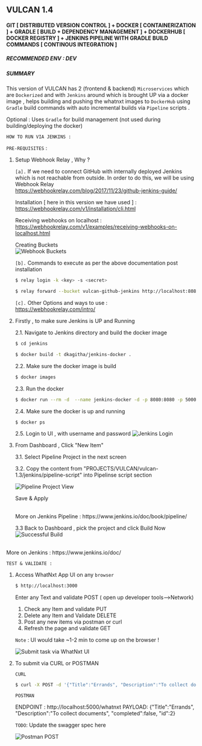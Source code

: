 
## VULCAN 1.4
#### GIT [ DISTRIBUTED VERSION CONTROL ] + DOCKER [ CONTAINERIZATION ] + GRADLE [ BUILD + DEPENDENCY MANAGEMENT ] +  DOCKERHUB [ DOCKER REGISTRY ] + JENKINS PIPELINE WITH GRADLE BUILD COMMANDS [ CONTINOUS INTEGRATION ]

##### RECOMMENDED ENV : DEV

##### SUMMARY

This version of VULCAN has 2 (frontend & backend)  `Microservices` which are `Dockerized` and with `Jenkins` around which is brought UP via a docker image , helps building and  pushing the whatnxt images to  `DockerHub` using  `Gradle` build commands with auto incremental builds via `Pipeline` scripts .

Optional : Uses `Gradle` for build management (not used during building/deploying the docker) 

`HOW TO RUN VIA JENKINS :`

`PRE-REQUISITES` :

1. Setup Webhook Relay , Why ? 

    `[a].` If we need to connect GitHub with internally deployed Jenkins which is not reachable from outside. In order to do this, we will be using Webhook Relay <br />
    https://webhookrelay.com/blog/2017/11/23/github-jenkins-guide/

    Installation [ here in this version we have used ] : <br />
    https://webhookrelay.com/v1/installation/cli.html 

    Receiving webhooks on localhost : <br />
    https://webhookrelay.com/v1/examples/receiving-webhooks-on-localhost.html

    Creating Buckets <br />
    ![Webhook Buckets ](PROJECTS/VULCAN/images/VULCAN-Webhook-Relay.png?raw=true) <br />

    `[b].` Commands to execute as per the above documentation post installation 

    ```bash
    $ relay login -k <key> -s <secret>

    $ relay forward --bucket vulcan-github-jenkins http://localhost:8080/vulcan-github-webhook/
    ``` 

    `[c].` Other Options and ways to use : <br />  https://webhookrelay.com/intro/
         

2. Firstly , to make sure  Jenkins is UP and Running 

    2.1. Navigate to Jenkins directory and build the docker image 

    ```bash
    $ cd jenkins
    ```
    ```bash
    $ docker build -t dkagitha/jenkins-docker .
    ```

    2.2. Make sure the docker image is build 
    ```bash
    $ docker images
    ``` 

    2.3. Run the docker 
    ```bash
    $ docker run --rm -d  --name jenkins-docker -d -p 8080:8080 -p 50000:50000 -v jenkins_home:/var/jenkins_home -v /var/run/docker.sock:/var/run/docker.sock dkagitha/jenkins-docker
    ```    

    2.4. Make sure the docker is up and running 
    ```bash
    $ docker ps 
    ```

    2.5. Login to UI , with username and password
    ![Jenkins Login](PROJECTS/VULCAN/images/VULCAN-Jenkins-Login.png?raw=true)


3. From Dashboard , Click "New Item" 

    3.1. Select Pipeline Project in the next screen <br />

    3.2. Copy the content from "PROJECTS/VULCAN/vulcan-1.3/jenkins/pipeline-script" into Pipelinse script section <br />

    ![Pipeline Project View ](PROJECTS/VULCAN/images/VULCAN-1.4-Pipeline-Screenshot.png?raw=true)

    Save & Apply 

    <br />
    More on Jenkins Pipeline : https://www.jenkins.io/doc/book/pipeline/ <br />

    3.3 Back to Dashboard , pick the project and click Build Now <br />
    ![Successful Build ](PROJECTS/VULCAN/images/VULCAN-1.4-Pipeline-Screenshot.png?raw=true)

<br />
More on Jenkins : https://www.jenkins.io/doc/ 

`TEST & VALIDATE :`


1. Access WhatNxt App UI on any `browser`

    ```bash
    $ http://localhost:3000
    ```    

    Enter any Text and validate POST ( open up developer tools-->Network) 

    1. Check any Item and validate PUT <br /> 
    2. Delete any Item and Validate DELETE <br /> 
    3. Post any new items via postman or curl <br /> 
    4. Refresh the page and validate GET <br /> 

    `Note` : UI would take ~1-2 min to come up on the browser !

    ![Submit task via WhatNxt UI](PROJECTS/VULCAN/images/VULCAN-WhatNxt-UI.png?raw=true)
    
2. To submit via CURL or POSTMAN

    `CURL`
    ```bash
    $ curl -X POST -d '{"Title":"Errands", "Description":"To collect documents", "completed":false, "id":2}' 'http://localhost:5000/whatnxt' -H 'Content-Type: application/json'
    ```  

    `POSTMAN`

    ENDPOINT : http://localhost:5000/whatnxt
    PAYLOAD: 
        {"Title":"Errands", "Description":"To collect documents", "completed":false, "id":2}
    
    `TODO`: Update the swagger spec here 

    ![Postman POST ](PROJECTS/VULCAN/images/VULCAN-WhatNxt-Postman.png?raw=true)

